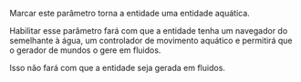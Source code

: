 Marcar este parâmetro torna a entidade uma entidade aquática.

Habilitar esse parâmetro fará com que a entidade tenha um navegador do semelhante à água, um controlador de movimento aquático e permitirá que o gerador de mundos o gere em fluidos.

Isso não fará com que a entidade seja gerada em fluidos.